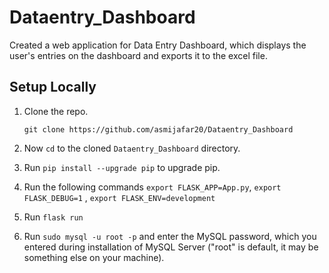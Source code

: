 # Dataentry_Dashboard
 Created a web application for Data Entry Dashboard, which displays the user's entries on the dashboard and exports it to the excel file.
## Setup Locally

1. Clone the repo.

     `git clone https://github.com/asmijafar20/Dataentry_Dashboard`

2. Now `cd` to the cloned `Dataentry_Dashboard` directory.

3. Run `pip install --upgrade pip` to upgrade pip.

4. Run the following commands `export FLASK_APP=App.py`, `export FLASK_DEBUG=1` , `export FLASK_ENV=development`

5. Run `flask run`

6. Run `sudo mysql -u root -p` and enter the MySQL password, which you entered during installation of MySQL Server ("root" is default, it may be something else on your machine).
